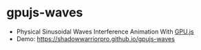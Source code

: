 # gpujs-waves
- Physical Sinusoidal Waves Interference Animation With [GPU.js](https://github.com/gpujs/gpu.js)
- Demo: https://shadowwarriorpro.github.io/gpujs-waves
